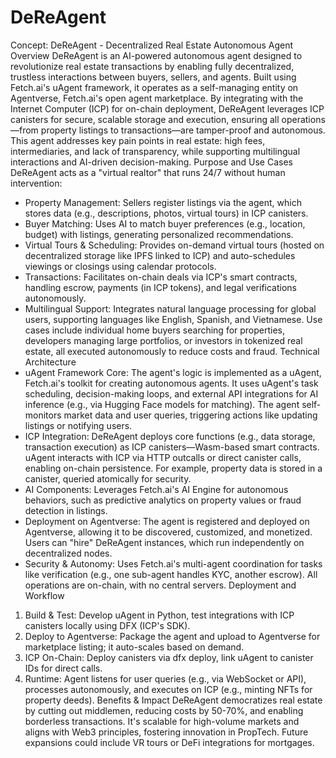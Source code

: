 # DeReAgent
Concept: DeReAgent - Decentralized Real Estate Autonomous Agent
Overview
DeReAgent is an AI-powered autonomous agent designed to revolutionize real estate transactions by enabling fully decentralized, trustless interactions between buyers, sellers, and agents. Built using Fetch.ai's uAgent framework, it operates as a self-managing entity on Agentverse, Fetch.ai's open agent marketplace. By integrating with the Internet Computer (ICP) for on-chain deployment, DeReAgent leverages ICP canisters for secure, scalable storage and execution, ensuring all operations—from property listings to transactions—are tamper-proof and autonomous. This agent addresses key pain points in real estate: high fees, intermediaries, and lack of transparency, while supporting multilingual interactions and AI-driven decision-making.
Purpose and Use Cases
DeReAgent acts as a "virtual realtor" that runs 24/7 without human intervention:
* Property Management: Sellers register listings via the agent, which stores data (e.g., descriptions, photos, virtual tours) in ICP canisters.
* Buyer Matching: Uses AI to match buyer preferences (e.g., location, budget) with listings, generating personalized recommendations.
* Virtual Tours & Scheduling: Provides on-demand virtual tours (hosted on decentralized storage like IPFS linked to ICP) and auto-schedules viewings or closings using calendar protocols.
* Transactions: Facilitates on-chain deals via ICP's smart contracts, handling escrow, payments (in ICP tokens), and legal verifications autonomously.
* Multilingual Support: Integrates natural language processing for global users, supporting languages like English, Spanish, and Vietnamese.
Use cases include individual home buyers searching for properties, developers managing large portfolios, or investors in tokenized real estate, all executed autonomously to reduce costs and fraud.
Technical Architecture
* uAgent Framework Core: The agent's logic is implemented as a uAgent, Fetch.ai's toolkit for creating autonomous agents. It uses uAgent's task scheduling, decision-making loops, and external API integrations for AI inference (e.g., via Hugging Face models for matching). The agent self-monitors market data and user queries, triggering actions like updating listings or notifying users.
* ICP Integration: DeReAgent deploys core functions (e.g., data storage, transaction execution) as ICP canisters—Wasm-based smart contracts. uAgent interacts with ICP via HTTP outcalls or direct canister calls, enabling on-chain persistence. For example, property data is stored in a canister, queried atomically for security.
* AI Components: Leverages Fetch.ai's AI Engine for autonomous behaviors, such as predictive analytics on property values or fraud detection in listings.
* Deployment on Agentverse: The agent is registered and deployed on Agentverse, allowing it to be discovered, customized, and monetized. Users can "hire" DeReAgent instances, which run independently on decentralized nodes.
* Security & Autonomy: Uses Fetch.ai's multi-agent coordination for tasks like verification (e.g., one sub-agent handles KYC, another escrow). All operations are on-chain, with no central servers.
Deployment and Workflow
1. Build & Test: Develop uAgent in Python, test integrations with ICP canisters locally using DFX (ICP's SDK).
2. Deploy to Agentverse: Package the agent and upload to Agentverse for marketplace listing; it auto-scales based on demand.
3. ICP On-Chain: Deploy canisters via dfx deploy, link uAgent to canister IDs for direct calls.
4. Runtime: Agent listens for user queries (e.g., via WebSocket or API), processes autonomously, and executes on ICP (e.g., minting NFTs for property deeds).
Benefits & Impact
DeReAgent democratizes real estate by cutting out middlemen, reducing costs by 50-70%, and enabling borderless transactions. It's scalable for high-volume markets and aligns with Web3 principles, fostering innovation in PropTech. Future expansions could include VR tours or DeFi integrations for mortgages.
